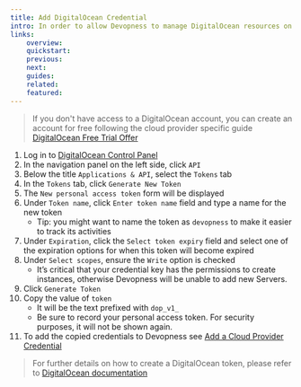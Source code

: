 ```yaml
---
title: Add DigitalOcean Credential
intro: In order to allow Devopness to manage DigitalOcean resources on your behalf, API token has to be provided.
links:
    overview:
    quickstart:
    previous:
    next:
    guides:
    related:
    featured:
---
```


> If you don't have access to a DigitalOcean account, you can create an account for free following the cloud provider specific guide [DigitalOcean Free Trial Offer](https://www.digitalocean.com/try/free-trial-offer)

1. Log in to [DigitalOcean Control Panel](https://cloud.digitalocean.com/)
1. In the navigation panel on the left side, click `API`
1. Below the title `Applications & API`, select the `Tokens` tab
1. In the `Tokens` tab, click `Generate New Token`
1. The `New personal access token` form will be displayed
1. Under `Token name`, click `Enter token name` field and type a name for the new token
    - Tip: you might want to name the token as `devopness` to make it easier to track its activities
1. Under `Expiration`, click the `Select token expiry` field and select one of the expiration options for when this token will become expired
1. Under `Select scopes`, ensure the `Write` option is checked
    - It’s critical that your credential key has the permissions to create instances, otherwise Devopness will be unable to add new Servers.
1. Click `Generate Token`
1. Copy the value of `token`
    - It will be the text prefixed with `dop_v1_`
    - Be sure to record your personal access token. For security purposes, it will not be shown again.
1. To add the copied credentials to Devopness see [Add a Cloud Provider Credential](/docs/cloud-provider-credentials/add-cloud-provider-credential/)

> For further details on how to create a DigitalOcean token, please refer to [DigitalOcean documentation](https://docs.digitalocean.com/reference/api/create-personal-access-token/)
